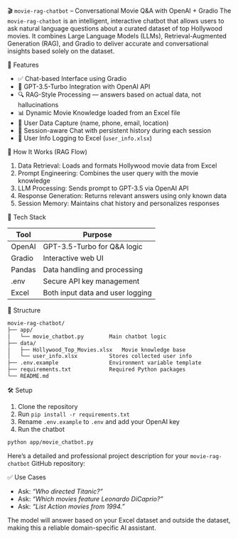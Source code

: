 🎬 `movie-rag-chatbot` – Conversational Movie Q\&A with OpenAI + Gradio
The `movie-rag-chatbot` is an intelligent, interactive chatbot that allows users to ask natural language questions about a curated dataset of top Hollywood movies. It combines Large Language Models (LLMs), Retrieval-Augmented Generation (RAG), and Gradio to deliver accurate and conversational insights based solely on the dataset.

 🚀 Features

* ✅ Chat-based Interface using Gradio
* 🤖 GPT-3.5-Turbo Integration with OpenAI API
* 🔍 RAG-Style Processing — answers based on actual data, not hallucinations
* 📊 Dynamic Movie Knowledge loaded from an Excel file
* 🧾 User Data Capture (name, phone, email, location)
* 📁 Session-aware Chat with persistent history during each session
* 💾 User Info Logging to Excel (`user_info.xlsx`)

 🧠 How It Works (RAG Flow)

1. Data Retrieval: Loads and formats Hollywood movie data from Excel
2. Prompt Engineering: Combines the user query with the movie knowledge
3. LLM Processing: Sends prompt to GPT-3.5 via OpenAI API
4. Response Generation: Returns relevant answers using only known data
5. Session Memory: Maintains chat history and personalizes responses

 🧰 Tech Stack

| Tool       | Purpose                          |
| ---------- | -------------------------------- |
| OpenAI | GPT-3.5-Turbo for Q\&A logic     |
| Gradio | Interactive web UI               |
| Pandas | Data handling and processing     |
| .env   | Secure API key management        |
| Excel  | Both input data and user logging |

 📂 Structure
```bash
movie-rag-chatbot/
├── app/
│   └── movie_chatbot.py        Main chatbot logic
├── data/
│   ├── Hollywood_Top_Movies.xlsx   Movie knowledge base
│   └── user_info.xlsx          Stores collected user info
├── .env.example                Environment variable template
├── requirements.txt            Required Python packages
└── README.md
```

 🛠️ Setup
1. Clone the repository
2. Run `pip install -r requirements.txt`
3. Rename `.env.example` to `.env` and add your OpenAI key
4. Run the chatbot

```bash
python app/movie_chatbot.py
```
Here’s a detailed and professional project description for your `movie-rag-chatbot` GitHub repository:

 ✅ Use Cases

* Ask: *“Who directed Titanic?”*
* Ask: *“Which movies feature Leonardo DiCaprio?”*
* Ask: *“List Action movies from 1994.”*

The model will answer based on your Excel dataset and outside the dataset, making this a reliable domain-specific AI assistant.



